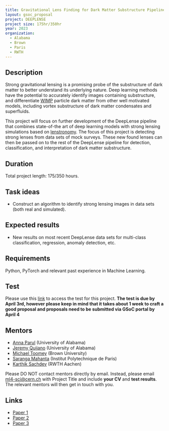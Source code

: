 ```yaml
---
title: Gravitational Lens Finding for Dark Matter Substructure Pipeline
layout: gsoc_proposal
project: DEEPLENSE
project size: 175hr/350hr
year: 2023
organization:
  - Alabama
  - Brown
  - Paris
  - RWTH
---
```


## Description

Strong gravitational lensing is a promising probe of the substructure of dark matter to better understand its underlying nature. Deep learning methods have the potential to accurately identify images containing substructure, and differentiate [WIMP](https://en.wikipedia.org/wiki/Weakly_interacting_massive_particles) particle dark matter from other well motivated models, including vortex substructure of dark matter condensates and superfluids.

This project will focus on further development of the DeepLense pipeline that combines state-of-the art of deep learning models with strong lensing simulations based on [lenstronomy](https://lenstronomy.readthedocs.io/en/latest/). The focus of this project is detecting strong lenses from data sets of mock surveys. These new found lenses can then be passed on to the rest of the DeepLense pipeline for detection, classification, and interpretation of dark matter substructure.

## Duration

Total project length: 175/350 hours.

## Task ideas
 * Construct an algorithm to identify strong lensing images in data sets (both real and simulated). 

## Expected results
 *  New results on most recent DeepLense data sets for multi-class classification, regression, anomaly detection, etc. 

## Requirements
Python, PyTorch and relevant past experience in Machine Learning. 

## Test
Please use this [link](https://docs.google.com/document/d/1y9-F1Z8iz_GvVRL9lQmMKlbq3ID3spiW0npe1s1fXwg/edit?usp=sharing) to access the test for this project.
**The test is due by April 3rd, however please keep in mind that it takes about 1 week to craft a good proposal and proposals need to be submitted via GSoC portal by April 4**

## Mentors
  * [Anna Parul](mailto:ml4-sci@cern.ch) (University of Alabama)
  * [Jeremy Quijano](mailto:ml4-sci@cern.ch) (University of Alabama)
  * [Michael Toomey](mailto:ml4-sci@cern.ch) (Brown University)
  * [Saranga Mahanta](mailto:ml4-sci@cern.ch) (Institut Polytechnique de Paris)
  * [Karthik Sachdev](mailto:ml4-sci@cern.ch) (RWTH Aachen)


Please DO NOT contact mentors directly by email. Instead, please email [ml4-sci@cern.ch](mailto:ml4-sci@cern.ch) with Project Title and include **your CV** and **test results**. The relevant mentors will then get in touch with you. 


## Links
  * [Paper 1](https://arxiv.org/abs/2008.12731)
  * [Paper 2](https://arxiv.org/abs/1909.07346)
  * [Paper 3](https://arxiv.org/abs/2112.12121)
  
